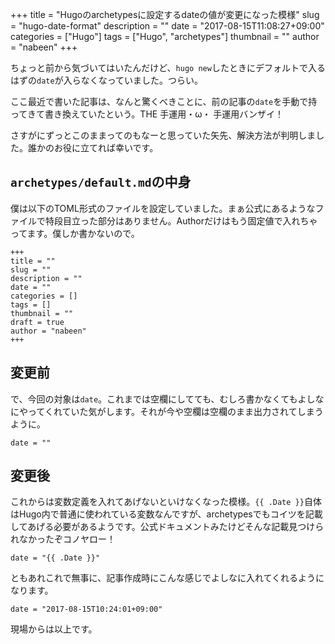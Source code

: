 +++
title = "Hugoのarchetypesに設定するdateの値が変更になった模様"
slug = "hugo-date-format"
description = ""
date = "2017-08-15T11:08:27+09:00"
categories = ["Hugo"]
tags = ["Hugo", "archetypes"]
thumbnail = ""
author = "nabeen"
+++

ちょっと前から気づいてはいたんだけど、`hugo new`したときにデフォルトで入るはずの`date`が入らなくなっていました。つらい。

ここ最近で書いた記事は、なんと驚くべきことに、前の記事の`date`を手動で持ってきて書き換えていたという。THE 手運用・ω・ 手運用バンザイ！

さすがにずっとこのままってのもなーと思っていた矢先、解決方法が判明しました。誰かのお役に立てれば幸いです。


## `archetypes/default.md`の中身
僕は以下のTOML形式のファイルを設定していました。まぁ公式にあるようなファイルで特段目立った部分はありません。Authorだけはもう固定値で入れちゃってます。僕しか書かないので。

```
+++
title = ""
slug = ""
description = ""
date = ""
categories = []
tags = []
thumbnail = ""
draft = true
author = "nabeen"
+++
```

## 変更前
で、今回の対象は`date`。これまでは空欄にしてても、むしろ書かなくてもよしなにやってくれていた気がします。それが今や空欄は空欄のまま出力されてしまうように。

```
date = ""
```

## 変更後
これからは変数定義を入れてあげないといけなくなった模様。`{{ .Date }}`自体はHugo内で普通に使われている変数なんですが、archetypesでもコイツを記載してあげる必要があるようです。公式ドキュメントみたけどそんな記載見つけられなかったぞコノヤロー！

```
date = "{{ .Date }}"
```

ともあれこれで無事に、記事作成時にこんな感じでよしなに入れてくれるようになります。

```
date = "2017-08-15T10:24:01+09:00"
```

現場からは以上です。
